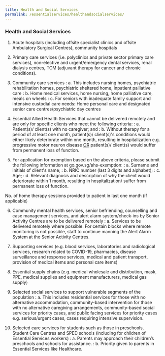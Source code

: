 ```yaml
---
title: Health and Social Services
permalink: /essentialservices/healthandsocialservices/
---
```


### **Health and Social Services**

1. Acute hospitals (including offsite specialist clinics and offsite Ambulatory Surgical Centres), community hospitals

2. Primary care services (i.e. polyclinics and private sector primary care services), non-elective and urgent/emergency dental services, renal dialysis centres, TCM (adjuvant therapy for cancer and chronic conditions).

3. Community care services 
: a. This includes nursing homes, psychiatric rehabilitation homes, psychiatric sheltered home, inpatient palliative care
: b. Home medical services, home nursing, home palliative care, meals on wheels
: c. For seniors with inadequate family support and intensive custodial care needs: Home personal care and designated senior care centres/psychiatric day centres

3. Essential Allied Health Services that cannot be delivered remotely and are only for specific clients who meet the following criteria:
: a. Patient(s)/ client(s) with no caregiver; and
: b. Without therapy for a period of at least one month, patient(s)/ client(s)'s conditions would either likely deteriorate within one month, resulting in hospitalization e.g. progressive motor neuron disease <ins>OR</ins> patient(s)/ client(s) would suffer from permanent loss of function.

5. For application for exemption based on the above criteria, please submit the following information at go.gov.sg/ahs-exemption:
: a. Surname and initials of client's name;
: b. NRIC number (last 3 digits and alphabet);
: c. Age;
: d. Relevant diagnosis and description of why the client would deteriorate within 1 month, resulting in hospitalization/ suffer from permanent loss of function.

No. of home therapy sessions provided to patient in last one month (if applicable)

6. Community mental health services, senior befriending, counselling and case management services, and alert alarm system/check-ins by Senior Activity Centres are to be delivered remotely
: a. Services to be delivered remotely where possible. For certain blocks where remote monitoring is not possible, staff to continue manning the Alert Alarm System at the Senior Activity Centres.

7. Supporting services (e.g. blood services, laboratories and radiological services, research related to COVID-19, pharmacies, disease surveillance and response services, medical and patient transport, provision of medical items and personal care items)

8. Essential supply chains (e.g. medical wholesale and distribution, mask, PPE, medical supplies and equipment manufacturers, medical gas supply)

9. Selected social services to support vulnerable segments of the population
: a. This includes residential services for those with no alternative accommodation, community-based intervention for those with no alternative caregiving arrangements, community-based social services for priority cases, and public facing services for priority cases e.g. serious/urgent cases, cases requiring intensive supervision.

10. Selected care services for students such as those in preschools, Student Care Centres and SPED schools (including for children of Essential Services workers)
: a. Parents may approach their children’s preschools and schools for assistance.
: b. Priority given to parents in Essential Services like Healthcare.
